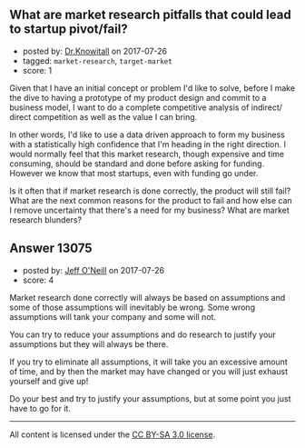 ## What are market research pitfalls that could lead to startup pivot/fail?

- posted by: [Dr.Knowitall](https://stackexchange.com/users/1114198/dr-knowitall) on 2017-07-26
- tagged: `market-research`, `target-market`
- score: 1

Given that I have an initial concept or problem I'd like to solve, before I make the dive to having a prototype of my product design and commit to a business model, I want to do a complete competitive analysis of indirect/ direct competition as well as the value I can bring.

In other words, I'd like to use a data driven approach to form my business with a statistically high confidence that I'm heading in the right direction. I would normally feel that this market research, though expensive and time consuming, should be standard and done before asking for funding. However we know that most startups, even with funding go under.

Is it often that if market research is done correctly, the product will still fail? What are the next common reasons for the product to fail and how else can I remove uncertainty that there's a need for my business? What are market research blunders?


## Answer 13075

- posted by: [Jeff O'Neill](https://stackexchange.com/users/46273/jeff-o-neill) on 2017-07-26
- score: 4

Market research done correctly will always be based on assumptions and some of those assumptions will inevitably be wrong.  Some wrong assumptions will tank your company and some will not.

You can try to reduce your assumptions and do research to justify your assumptions but they will always be there.

If you try to eliminate all assumptions, it will take you an excessive amount of time, and by then the market may have changed or you will just exhaust yourself and give up!

Do your best and try to justify your assumptions, but at some point you just have to go for it.



---

All content is licensed under the [CC BY-SA 3.0 license](https://creativecommons.org/licenses/by-sa/3.0/).
